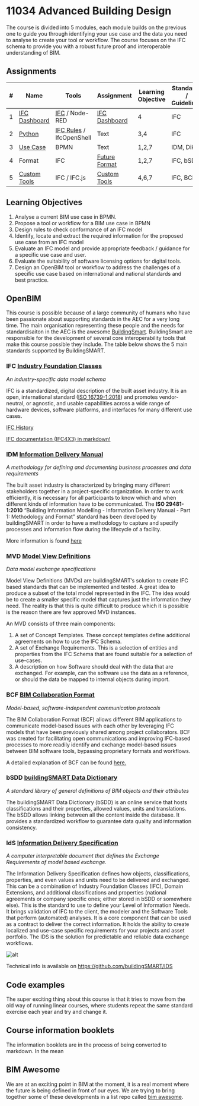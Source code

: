 # 11034 Advanced Building Design

The course is divided into 5 modules, each module builds on the previous one to guide you through identifying your use case and the data you need to analyse to create your tool or workflow. The course focuses on the IFC schema to provide you with a robust future proof and interoperable understanding of BIM.

## Assignments
|# |Name         | Tools | Assignment | Learning Objective | Standards / Guidelines |
|---------- | ----------- | ----------- | ----------- | ----------- | ----------- |
| 1 | [IFC Dashboard](https://github.com/DTU-Byg/11034/wiki/1.-IFC-Dashboard) | [IFC](https://github.com/DTU-Byg/11034/wiki/%E2%9D%A4%EF%B8%8F-IFC-and-OpenBIM) / Node-RED |  [IFC Dashboard](https://github.com/timmcginley/11034/tree/main/A1__Dashboard)   | 4       | IFC    |
| 2 | [Python](https://github.com/DTU-Byg/11034/wiki/Python) | [IFC Rules](https://github.com/timmcginley/11034/tree/main/A2__Rules) / IfcOpenShell | Text        | 3,4 | IFC |
| 3 | [Use Case](https://github.com/timmcginley/11034/tree/main/A3__Use_Case)  | BPMN | Text        | 1,2,7 | IDM, Dikon |
| 4 |  Format  | IFC | [Future Format](https://github.com/timmcginley/11034/tree/main/A4__Future%20format)       | 1,2,7 | IFC, bSDD |
| 5 |  [Custom Tools](https://github.com/timmcginley/11034/tree/main/A5__Custom%20tools)  | IFC / IFC.js | [Custom Tools](https://github.com/timmcginley/11034/tree/main/A5__Custom%20tools) |4,6,7|IFC, BCF?|

## Learning Objectives

1. Analyse a current BIM use case in BPMN.
2. Propose a tool or workflow for a BIM use case in BPMN
3. Design rules to check conformance of an IFC model
4. Identify, locate and extract the required information for the proposed use case from an IFC model
5. Evaluate an IFC model and provide appropriate feedback / guidance for a specific use case and user.
6. Evaluate the suitability of software licensing options for digital tools.
7. Design an OpenBIM tool or workflow to address the challenges of a specific use case based on international and national standards and best practice.

## OpenBIM

This course is possible because of a large community of humans who have been passionate about supporting standards in the AEC for a very long time. The main organisation representing these people and the needs for standardisaiton in the AEC is the awesome [BuildingSmart](https://www.buildingsmart.org/). BuildingSmart are responsible for the development of several core interoperability tools that make this course possible they include. The table below shows the 5 main standards supported by BuildingSMART. 

### IFC [Industry Foundation Classes](https://www.buildingsmart.org/standards/bsi-standards/industry-foundation-classes/)

*An industry-specific data model schema*

IFC is a standardized, digital description of the built asset industry.  It is an open, international standard ([ISO 16739-1:2018](https://www.iso.org/standard/70303.html)) and promotes vendor-neutral, or agnostic, and usable capabilities across a wide range of hardware devices, software platforms, and interfaces for many different use cases.

[IFC History](https://itc.scix.net/pdfs/w78-2015-paper-004.pdf)

[IFC documentation (IFC4X3) in markdown!](http://ifc43-docs.standards.buildingsmart.org/)

### IDM [Information Delivery Manual](https://www.buildingsmart.org/standards/bsi-standards/information-delivery-manual/)

*A methodology for defining and documenting business processes and data requirements*

The built asset industry is characterized by bringing many different stakeholders together in a project-specific organization. In order to work efficiently, it is necessary for all participants to know which and when different kinds of information have to be communicated. The **ISO 29481-1:2010** “Building Information Modelling - Information Delivery Manual - Part 1: Methodology and Format” standard has been developed by buildingSMART in order to have a methodology to capture and specify processes and information flow during the lifecycle of a facility. 

More information is found [here](https://technical.buildingsmart.org/resources/information-delivery-manual/)

### MVD [Model View Definitions](https://www.buildingsmart.org/standards/bsi-standards/model-view-definitions-mvd/)

*Data model exchange specifications*

Model View Definitions (MVDs) are buildingSMART’s solution to create IFC based standards that can be implemented and tested. A great idea to produce a subset of the total model represented in the IFC. The idea would be to create a smaller specific model that captures just the information they need. The reality is that this is quite difficult to produce which it is possible is the reason there are few approved MVD instances.

An MVD consists of three main components:  

1. A set of Concept Templates. These concept templates define additional agreements on how to use the IFC Schema.
2. A set of Exchange Requirements. This is a selection of entities and properties from the IFC Schema that are found suitable for a selection of use-cases.
3. A description on how Software should deal with the data that are exchanged. For example, can the software use the data as a reference, or should the data be mapped to internal objects during import.

### BCF [BIM Collaboration Format](https://www.buildingsmart.org/standards/bsi-standards/bim-collaboration-format-bcf/)

*Model-based, software-independent communication protocols*

The BIM Collaboration Format (BCF) allows different BIM applications to communicate model-based issues with each other by leveraging IFC models that have been previously shared among project collaborators.  BCF was created for facilitating open communications and improving IFC-based processes to more readily identify and exchange model-based issues between BIM software tools, bypassing proprietary formats and workflows.

A detailed explanation of BCF can be found [here.](https://technical.buildingsmart.org/standards/bcf/)

### bSDD [buildingSMART Data Dictionary](https://www.buildingsmart.org/users/services/buildingsmart-data-dictionary/)

*A standard library of general definitions of BIM objects and their attributes*

The buildingSMART Data Dictionary (bSDD) is an online service that hosts classifications and their properties, allowed values, units and translations. The bSDD allows linking between all the content inside the database. It provides a standardized workflow to guarantee data quality and information consistency.

### IdS [Information Delivery Specification](https://technical.buildingsmart.org/projects/information-delivery-specification-ids/)

*A computer interpretable document that defines the Exchange Requirements of model based exchange.*

The Information Delivery Specification defines how objects, classifications, properties, and even values and units need to be delivered and exchanged. This can be a combination of Industry Foundation Classes (IFC), Domain Extensions, and additional classifications and properties (national agreements or company specific ones; either stored in bSDD or somewhere else). This is the standard to use to define your Level of Information Needs. It brings validation of IFC to the client, the modeler and the Software Tools that perform (automated) analyses. It is a core component that can be used as a contract to deliver the correct information. It holds the ability to create localized and use-case specific requirements for your projects and asset portfolio. The IDS is the solution for predictable and reliable data exchange workflows.

![alt](https://technical.buildingsmart.org/wp-content/uploads/2020/07/ILS.png)

Technical info is available on https://github.com/buildingSMART/IDS

## Code examples
The super exciting thing about this course is that it tries to move from the old way of running linear courses, where students repeat the same standard exercise each year and try and change it.

## Course information booklets

The information booklets are in the process of being converted to markdown. In the mean

##  BIM Awesome

We are at an exciting point in BIM at the moment, it is a real moment where the future is being defined in front of our eyes. We are trying to bring together some of these developments in a list repo called [bim awesome](https://dtu-byg.github.io/BIM-awesome/).
